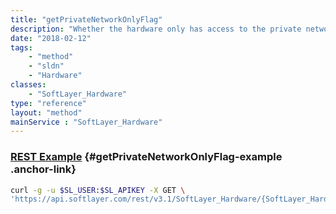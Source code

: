 ```yaml
---
title: "getPrivateNetworkOnlyFlag"
description: "Whether the hardware only has access to the private network."
date: "2018-02-12"
tags:
    - "method"
    - "sldn"
    - "Hardware"
classes:
    - "SoftLayer_Hardware"
type: "reference"
layout: "method"
mainService : "SoftLayer_Hardware"
---
```


### [REST Example](#getPrivateNetworkOnlyFlag-example) <a href="/article/rest/"><i class="fas fa-question"></i></a> {#getPrivateNetworkOnlyFlag-example .anchor-link} 
```bash
curl -g -u $SL_USER:$SL_APIKEY -X GET \
'https://api.softlayer.com/rest/v3.1/SoftLayer_Hardware/{SoftLayer_HardwareID}/getPrivateNetworkOnlyFlag'
```
